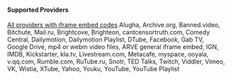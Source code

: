 
#### Supported Providers ####

[All providers with iframe embed codes](https://nextgenthemes.com/plugins/arve/documentation/#general-iframe-embedding)
Alugha, Archive.org, Banned.video, Bitchute, Mail.ru, Brightcove, Brighteon, cantcensortruth.com, Comedy Central, Dailymotion, Dailymotion Playlist, DTube, Facebook, Gab TV, Google Drive, mp4 or webm video files, ARVE general iframe embed, IGN, IMDB, Kickstarter, kla.tv, Livestream.com, Metacafe, myspace, ooyala, v.qq.com, Rumble.com, RuTube.ru, Snotr, TED Talks, Twitch, Viddler, Vimeo, VK, Wistia, XTube, Yahoo, Youku, YouTube, YouTube Playlist